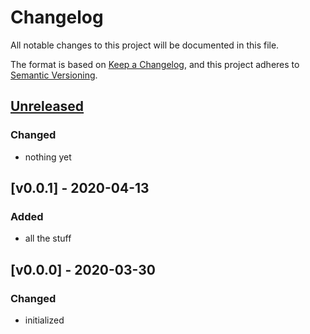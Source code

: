 # Changelog

All notable changes to this project will be documented in this file.

The format is based on [Keep a Changelog](https://keepachangelog.com/en/1.0.0/),
and this project adheres to [Semantic Versioning](https://semver.org/spec/v2.0.0.html).

## [Unreleased]
### Changed
- nothing yet

## [v0.0.1] - 2020-04-13
### Added
- all the stuff

## [v0.0.0] - 2020-03-30
### Changed
- initialized

[Unreleased]: https://github.com/benmaier/XXXPACKAGENAME/compare/v0.0.1...HEAD
[v0.1.4]: https://github.com/benmaier/XXXPACKAGENAME/compare/v0.0.0...v0.0.1
